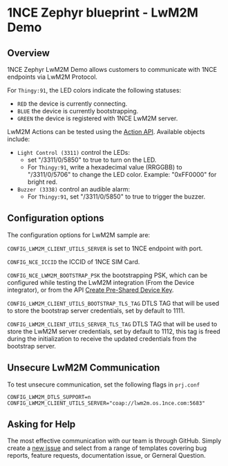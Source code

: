 # 1NCE Zephyr blueprint - LwM2M Demo

## Overview

1NCE Zephyr LwM2M Demo allows customers to communicate with 1NCE endpoints via LwM2M Protocol. 

For `Thingy:91`, the LED colors indicate the following statuses:

- `RED`  the device is currently connecting.
- `BLUE`  the device is currently bootstrapping.
- `GREEN`  the device is registered with 1NCE LwM2M server.

LwM2M Actions can be tested using the [Action API](https://help.1nce.com/dev-hub/reference/post_v1-devices-deviceid-actions). Available objects include:

- `Light Control (3311)` control the LEDs:
    - set "/3311/0/5850" to true to turn on the LED.
    - For `Thingy:91`, write a hexadecimal value (RRGGBB) to "/3311/0/5706" to change the LED color. Example: "0xFF0000" for bright red. 
- `Buzzer (3338)` control an audible alarm:
    - For `Thingy:91`, set "/3311/0/5850" to true to trigger the buzzer.


## Configuration options


The configuration options for LwM2M sample are:

`CONFIG_LWM2M_CLIENT_UTILS_SERVER` is set to 1NCE endpoint with port.


`CONFIG_NCE_ICCID` the ICCID of 1NCE SIM Card.


`CONFIG_NCE_LWM2M_BOOTSTRAP_PSK` the bootstrapping PSK, which can be configured while testing the LwM2M integration (From the Device integrator), or from 
the API [Create Pre-Shared Device Key](https://help.1nce.com/dev-hub/reference/post_v1-integrate-devices-deviceid-presharedkey). 


`CONFIG_LWM2M_CLIENT_UTILS_BOOTSTRAP_TLS_TAG` DTLS TAG that will be used to store the bootstrap server credentials, set by default to 1111.

`CONFIG_LWM2M_CLIENT_UTILS_SERVER_TLS_TAG` DTLS TAG that will be used to store the LwM2M server credentials, set by default to 1112, this tag is freed during the initialization to receive the updated credentials from the bootstrap server.

## Unsecure LwM2M Communication 

To test unsecure communication, set the following flags in `prj.conf`

```
CONFIG_LWM2M_DTLS_SUPPORT=n
CONFIG_LWM2M_CLIENT_UTILS_SERVER="coap://lwm2m.os.1nce.com:5683"
``` 

## Asking for Help

The most effective communication with our team is through GitHub. Simply create a [new issue](https://github.com/1NCE-GmbH/blueprint-zephyr/issues/new/choose) and select from a range of templates covering bug reports, feature requests, documentation issue, or Gerneral Question.
